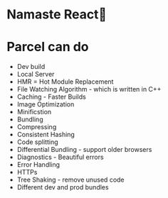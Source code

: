 # Namaste React🚀


# Parcel can do
- Dev build
- Local Server
- HMR = Hot Module Replacement
- File Watching Algorithm - which is written in C++
- Caching - Faster Builds
- Image Optimization
- Minificstion 
- Bundling
- Compressing
- Consistent Hashing
- Code splitting
- Differential Bundling - support older browsers
- Diagnostics - Beautiful errors
- Error Handling
- HTTPs 
- Tree Shaking - remove unused code
- Different dev and prod bundles